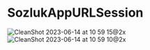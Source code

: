 # SozlukAppURLSession

![CleanShot 2023-06-14 at 10 59 15@2x](https://github.com/japsadev/SozlukAppURLSession/assets/62521215/bae1e2bf-21a4-462c-839a-5655b146b12a)
![CleanShot 2023-06-14 at 10 59 10@2x](https://github.com/japsadev/SozlukAppURLSession/assets/62521215/744df3fe-24bc-4ed2-b82e-c7949d7f2b1a)
